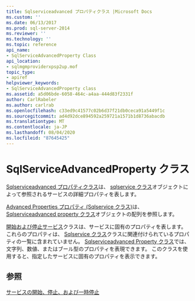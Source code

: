 ```yaml
---
title: Sqlserviceadvanced プロパティクラス |Microsoft Docs
ms.custom: ''
ms.date: 06/13/2017
ms.prod: sql-server-2014
ms.reviewer: ''
ms.technology: ''
ms.topic: reference
api_name:
- SqlServiceAdvancedProperty Class
api_location:
- sqlmgmproviderxpsp2up.mof
topic_type:
- apiref
helpviewer_keywords:
- SqlServiceAdvancedProperty class
ms.assetid: a5d06bde-6058-464c-a4aa-444d83f2331f
author: CarlRabeler
ms.author: carlrab
ms.openlocfilehash: c33ed9c41577c02b6d37f21db0ceca91a5449f1c
ms.sourcegitcommit: ad4d92dce894592a259721a1571b1d8736abacdb
ms.translationtype: MT
ms.contentlocale: ja-JP
ms.lasthandoff: 08/04/2020
ms.locfileid: "87645425"
---
```

# <a name="sqlserviceadvancedproperty-class"></a>SqlServiceAdvancedProperty クラス
  [Sqlserviceadvanced プロパティクラス](sqlserviceadvancedproperty-class.md)は、 [sqlservice クラス](../sqlservice-class/sqlservice-class.md)オブジェクトによって参照されるサービスの詳細プロパティを表します。  
  
 [Advanced Properties プロパティ (Sqlservice クラス)](../sqlservice-class/advancedproperties-property-sqlservice-class.md)は、 [Sqlserviceadvanced property クラス](sqlserviceadvancedproperty-class.md)オブジェクトの配列を参照します。  
  
 [開始および停止サービス](https://technet.microsoft.com/library/ms174886\(v=sql.105\).aspx)クラスは、サービスに固有のプロパティを表します。 これらのプロパティは、 [Sqlservice クラス](https://technet.microsoft.com/library/ms186497.aspx)クラスに関連付けられているプロパティの一覧に含まれていません。 [Sqlserviceadvanced Property クラス](https://technet.microsoft.com/library/ms182447.aspx)では、文字列、数値、またはブール型のプロパティを表現できます。 このクラスを使用すると、指定したサービスに固有のプロパティを表示できます。  
  
## <a name="see-also"></a>参照  
 [サービスの開始、停止、および一時停止](https://technet.microsoft.com/library/ms174886\(v=sql.105\).aspx)  
  
  
